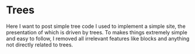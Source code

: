 # Trees

Here I want to post simple tree code I used to implement a simple site, the presentation of which is driven by trees. To makes things extremely simple and easy to follow, I removed all irrelevant features like blocks and anything not directly related to trees.